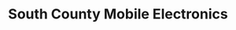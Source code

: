 ---
title: "South County Mobile Electronics"
url: /san-clemente/south-county-mobile-electronics/
shop: Elektronik
---